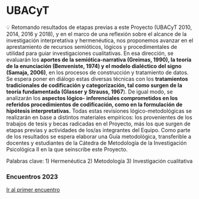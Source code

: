 # UBACyT

💡 Retomando resultados de etapas previas a este Proyecto (UBACyT 2010, 2014, 2016 y 2018), y en el marco de una reflexión sobre el alcance de la investigación interpretativa y hermenéutica, nos proponemos avanzar en el aprestamiento de recursos semióticos, lógicos y procedimentales de utilidad para guiar investigaciones cualitativas. En esa dirección, se evaluarán los **aportes de la semiótica-narrativa (Greimas, 1990), la teoría de la enunciación (Benveniste, 1974) y el modelo dialéctico del signo (Samaja, 2006)**, en los procesos de construcción y tratamiento de datos. Se espera poner en diálogo estas diversas técnicas con los **tratamientos tradicionales de codificación y categorización, tal como surgen de la teoría fundamentada (Glasser y Strauss, 1967**). De igual modo, se analizarán los **aspectos lógico- inferenciales comprometidos en los referidos procedimientos de codificación, como en la formulación de hipótesis interpretativas.** Todas estas revisiones lógico-metodológicas se realizarán en base a distintos materiales empíricos: los provenientes de los trabajos de tesis y becas radicadas en el Proyecto, más los que surgen de etapas previas y actividades de los/as integrantes del Equipo. Como parte de los resultados se espera elaborar una Guía metodológica, transferible a docentes y estudiantes de la Cátedra de Metodología de la Investigación Psicológica II en la que seinscribe este Proyecto.

Palabras clave: 1) Hermenéutica 2) Metodología 3) Investigación cualitativa

### Encuentros 2023
[Ir al primer encuentro](primer_encuentro.md)
